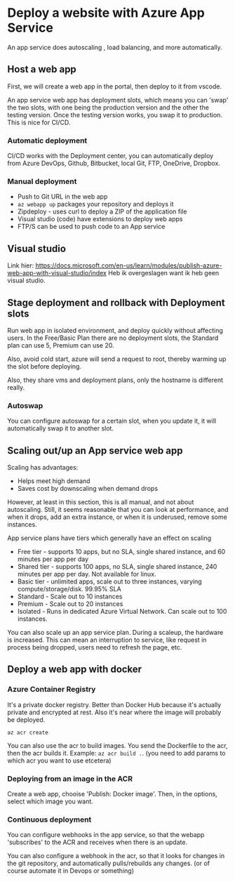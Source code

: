 # Deploy a website with Azure App Service

An app service does autoscaling , load balancing, and more automatically.

## Host a web app

First, we will create a web app in the portal, then deploy to it from vscode.

An app service web app has deployment slots, which means you can 'swap' the two slots, with one being the production version and the other the testing version. Once the testing version works, you swap it to production. This is nice for CI/CD.

### Automatic deployment

CI/CD works with the Deployment center, you can automatically deploy from Azure DevOps, Github, Bitbucket, local Git, FTP, OneDrive, Dropbox.

### Manual deployment

- Push to Git URL in the web app
- `az webapp up` packages your repository and deploys it
- Zipdeploy - uses curl to deploy a ZIP of the application file
- Visual studio (code) have extensions to deploy web apps
- FTP/S can be used to push code to an App service

## Visual studio

Link hier: <https://docs.microsoft.com/en-us/learn/modules/publish-azure-web-app-with-visual-studio/index> Heb ik overgeslagen want ik heb geen visual studio.

## Stage deployment and rollback with Deployment slots

Run web app in isolated environment, and deploy quickly without affecting users. In the Free/Basic Plan there are no deployment slots, the Standard plan can use 5, Premium can use 20.

Also, avoid cold start, azure will send a request to root, thereby warming up the slot before deploying.

Also, they share vms and deployment plans, only the hostname is different really.

### Autoswap

You can configure autoswap for a certain slot, when you update it, it will automatically swap it to another slot.

## Scaling out/up an App service web app

Scaling has advantages:

- Helps meet high demand
- Saves cost by downscaling when demand drops

However, at least in this section, this is all manual, and not about autoscaling. Still, it seems reasonable that you can look at performance, and when it drops, add an extra instance, or when it is underused, remove some instances.

App service plans have tiers which generally have an effect on scaling

- Free tier - supports 10 apps, but no SLA, single shared instance, and 60 minutes per app per day
- Shared tier - supports 100 apps, no SLA, single shared instance, 240 minutes per app per day. Not available for linux.
- Basic tier - unlimited apps, scale out to three instances, varying compute/storage/disk. 99.95% SLA
- Standard - Scale out to 10 instances
- Premium - Scale out to 20 instances
- Isolated - Runs in dedicated Azure Virtual Network. Can scale out to 100 instances.

You can also scale up an app service plan. During a scaleup, the hardware is increased. This can mean an interruption to service, like request in process being dropped, users need to refresh the page, etc.

## Deploy a web app with docker

### Azure Container Registry

It's a private docker registry. Better than Docker Hub because it's actually private and encrypted at rest. Also it's near where the image will probably be deployed.

`az acr create`

You can also use the acr to build images. You send the Dockerfile to the acr, then the acr builds it. Example: `az acr build .`. (you need to add params to which acr you want to use etcetera)

### Deploying from an image in the ACR

Create a web app, chooise 'Publish: Docker image'. Then, in the options, select which image you want.

### Continuous deployment

You can configure webhooks in the app service, so that the webapp 'subscribes' to the ACR and receives when there is an update.

You can also configure a webhook in the acr, so that it looks for changes in the git repository, and automatically pulls/rebuilds any changes. (or of course automate it in Devops or something)

